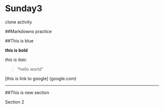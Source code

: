 # Sunday3
clone activity

##Markdowns practice

##This is blue

**this is bold**

*this is itaic*

> "hello world"

[this is link to google] (google.com)

---

##This is new section

Section 2
